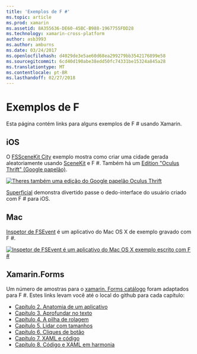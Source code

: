 ```yaml
---
title: 'Exemplos de F #'
ms.topic: article
ms.prod: xamarin
ms.assetid: 8A355636-DE60-45BC-B988-1967755FDD28
ms.technology: xamarin-cross-platform
author: asb3993
ms.author: amburns
ms.date: 03/24/2017
ms.openlocfilehash: d4029de3e5ae60d68ea299279bb3542176899e58
ms.sourcegitcommit: 6cd40d190abe38edd50fc74331be15324a845a28
ms.translationtype: MT
ms.contentlocale: pt-BR
ms.lasthandoff: 02/27/2018
---
```

# <a name="f-samples"></a>Exemplos de F #

Esta página contém links para alguns exemplos de F # usando Xamarin.

## <a name="ios"></a>iOS

O [FSSceneKit City](https://developer.xamarin.com/samples/monotouch/ios8/FSSceneKit/) exemplo mostra como criar uma cidade gerada aleatoriamente usando [SceneKit](https://developer.xamarin.com/api/namespace/SceneKit/) e F #. Também há um [Edition "Oculus Thrift" (Google papelão)](https://developer.xamarin.com/samples/monotouch/ios8/SceneKitFSharp/).

[ ![](samples-images/fxscenekit-sml.png "Theres também uma edição do Google papelão Oculus Thrift")](samples-images/fxscenekit.png)

[Superficial](https://github.com/dvdsgl/shallow) demonstra divertido passe o dedo-interface do usuário criado com F # para iOS.

## <a name="mac"></a>Mac

[Inspetor de FSEvent](https://developer.xamarin.com/samples/mac/FSEvents/) é um aplicativo do Mac OS X de exemplo gravado com F #.

[ ![](samples-images/fsevents-sml.png "Inspetor de FSEvent é um aplicativo do Mac OS X exemplo escrito com F #")](samples-images/fsevents.png)

## <a name="xamarinforms"></a>Xamarin.Forms

Um número de amostras para o [xamarin. Forms catálogo](~/xamarin-forms/creating-mobile-apps-xamarin-forms/index.md) foram adaptados para F #. Estes links levam você até o local do github para cada capítulo:

- [Capítulo 2. Anatomia de um aplicativo](https://github.com/xamarin/xamarin-forms-book-samples/tree/master/Chapter02/FS)
- [Capítulo 3. Aprofundar no texto](https://github.com/xamarin/xamarin-forms-book-samples/tree/master/Chapter03/FS)
- [Capítulo 4. A pilha de rolagem](https://github.com/xamarin/xamarin-forms-book-samples/tree/master/Chapter04/FS)
- [Capítulo 5. Lidar com tamanhos](https://github.com/xamarin/xamarin-forms-book-samples/tree/master/Chapter05/FS)
- [Capítulo 6. Cliques de botão](https://github.com/xamarin/xamarin-forms-book-samples/tree/master/Chapter06/FS)
- [Capítulo 7. XAML e código](https://github.com/xamarin/xamarin-forms-book-samples/tree/master/Chapter07/FS/CodePlusXaml)
- [Capítulo 8. Código e XAML em harmonia](https://github.com/xamarin/xamarin-forms-book-samples/tree/master/Chapter08/FS/XamlKeypad)

